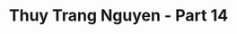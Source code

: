 ---
layout: album
resource: instagram
title: "Thuy Trang Nguyen - Part 14"
description: "Instagram album of Thuy Trang Nguyen, part 14.</br> Username: chin_19022"
active: gallery
album-title: "Thuy Trang Nguyen"
images:
  - image_path: chin_19022/14/20231017_160457_393366315_18104447569347304_5475876978818133464_n.jpg
  - image_path: chin_19022/14/20231017_160457_393581077_18104447560347304_1614255036275007145_n.jpg
  - image_path: chin_19022/14/20240221_173723_428609327_18119161072347304_2784387906169339010_n.jpg
  - image_path: chin_19022/14/20240221_173723_428622513_18119161063347304_3513321475538473806_n.jpg
  - image_path: chin_19022/14/20240922_172611_461032203_18141042367347304_1643424162765993217_n.jpg
  - image_path: chin_19022/14/20240922_172611_461035751_18141042385347304_1408352012739851780_n.jpg
  - image_path: chin_19022/14/20240922_172611_461042760_18141042376347304_3321758463372172828_n.jpg
---